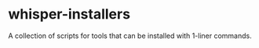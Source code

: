 # whisper-installers
A collection of scripts for tools that can be installed with 1-liner commands.
